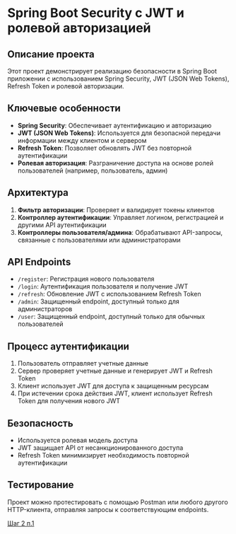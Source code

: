# Spring Boot Security с JWT и ролевой авторизацией

## Описание проекта

Этот проект демонстрирует реализацию безопасности в Spring Boot приложении с использованием Spring Security, JWT (JSON Web Tokens), Refresh Token и ролевой авторизации.

## Ключевые особенности

- **Spring Security**: Обеспечивает аутентификацию и авторизацию
- **JWT (JSON Web Tokens)**: Используется для безопасной передачи информации между клиентом и сервером
- **Refresh Token**: Позволяет обновлять JWT без повторной аутентификации
- **Ролевая авторизация**: Разграничение доступа на основе ролей пользователей (например, пользователь, админ)

## Архитектура

1. **Фильтр авторизации**: Проверяет и валидирует токены клиентов
2. **Контроллер аутентификации**: Управляет логином, регистрацией и другими API аутентификации
3. **Контроллеры пользователя/админа**: Обрабатывают API-запросы, связанные с пользователями или администраторами

## API Endpoints

- `/register`: Регистрация нового пользователя
- `/login`: Аутентификация пользователя и получение JWT
- `/refresh`: Обновление JWT с использованием Refresh Token
- `/admin`: Защищенный endpoint, доступный только для администраторов
- `/user`: Защищенный endpoint, доступный только для обычных пользователей

## Процесс аутентификации

1. Пользователь отправляет учетные данные
2. Сервер проверяет учетные данные и генерирует JWT и Refresh Token
3. Клиент использует JWT для доступа к защищенным ресурсам
4. При истечении срока действия JWT, клиент использует Refresh Token для получения нового JWT

## Безопасность

- Используется ролевая модель доступа
- JWT защищает API от несанкционированного доступа
- Refresh Token минимизирует необходимость повторной аутентификации

## Тестирование

Проект можно протестировать с помощью Postman или любого другого HTTP-клиента, отправляя запросы к соответствующим endpoints.

[Шаг 2 п.1](./step-02-p1.md)
